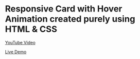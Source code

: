 <h1>Responsive Card with Hover Animation created purely using HTML &amp; CSS</h1>

<p>
    <a href="https://youtu.be/" target="_blank" title="Watch The Video">YouTube Video</a>
</p>
<p>
    <a href="https://programming-th-world.github.io/Responsive-Card-Hover-Animation-HTML-CSS/" target="_blank" title="Checkout Live">Live Demo</a>
</p>
